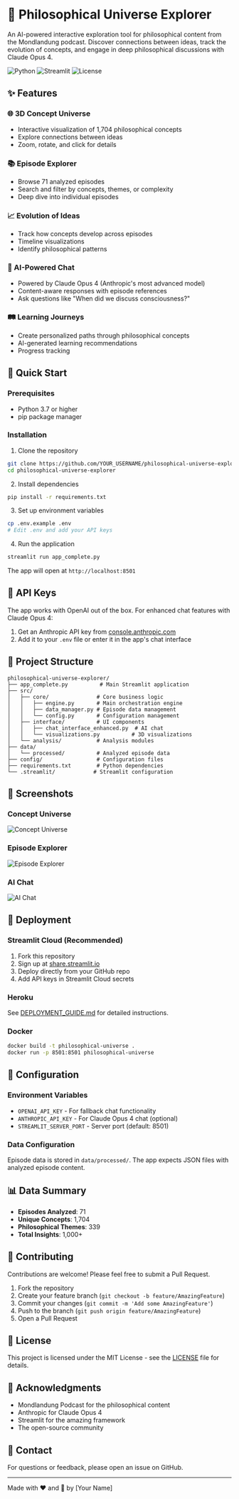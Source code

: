 # 🌌 Philosophical Universe Explorer

An AI-powered interactive exploration tool for philosophical content from the Mondlandung podcast. Discover connections between ideas, track the evolution of concepts, and engage in deep philosophical discussions with Claude Opus 4.

![Python](https://img.shields.io/badge/python-3.7+-blue.svg)
![Streamlit](https://img.shields.io/badge/streamlit-1.28+-red.svg)
![License](https://img.shields.io/badge/license-MIT-green.svg)

## ✨ Features

### 🌐 3D Concept Universe
- Interactive visualization of 1,704 philosophical concepts
- Explore connections between ideas
- Zoom, rotate, and click for details

### 📚 Episode Explorer
- Browse 71 analyzed episodes
- Search and filter by concepts, themes, or complexity
- Deep dive into individual episodes

### 📈 Evolution of Ideas
- Track how concepts develop across episodes
- Timeline visualizations
- Identify philosophical patterns

### 💬 AI-Powered Chat
- Powered by Claude Opus 4 (Anthropic's most advanced model)
- Content-aware responses with episode references
- Ask questions like "When did we discuss consciousness?"

### 🛤️ Learning Journeys
- Create personalized paths through philosophical concepts
- AI-generated learning recommendations
- Progress tracking

## 🚀 Quick Start

### Prerequisites
- Python 3.7 or higher
- pip package manager

### Installation

1. Clone the repository
```bash
git clone https://github.com/YOUR_USERNAME/philosophical-universe-explorer.git
cd philosophical-universe-explorer
```

2. Install dependencies
```bash
pip install -r requirements.txt
```

3. Set up environment variables
```bash
cp .env.example .env
# Edit .env and add your API keys
```

4. Run the application
```bash
streamlit run app_complete.py
```

The app will open at `http://localhost:8501`

## 🔑 API Keys

The app works with OpenAI out of the box. For enhanced chat features with Claude Opus 4:

1. Get an Anthropic API key from [console.anthropic.com](https://console.anthropic.com)
2. Add it to your `.env` file or enter it in the app's chat interface

## 📁 Project Structure

```
philosophical-universe-explorer/
├── app_complete.py          # Main Streamlit application
├── src/
│   ├── core/               # Core business logic
│   │   ├── engine.py       # Main orchestration engine
│   │   ├── data_manager.py # Episode data management
│   │   └── config.py       # Configuration management
│   ├── interface/          # UI components
│   │   ├── chat_interface_enhanced.py  # AI chat
│   │   └── visualizations.py          # 3D visualizations
│   └── analysis/           # Analysis modules
├── data/
│   └── processed/          # Analyzed episode data
├── config/                 # Configuration files
├── requirements.txt        # Python dependencies
└── .streamlit/            # Streamlit configuration
```

## 🎨 Screenshots

### Concept Universe
![Concept Universe](docs/images/universe.png)

### Episode Explorer
![Episode Explorer](docs/images/episodes.png)

### AI Chat
![AI Chat](docs/images/chat.png)

## 🚢 Deployment

### Streamlit Cloud (Recommended)

1. Fork this repository
2. Sign up at [share.streamlit.io](https://share.streamlit.io)
3. Deploy directly from your GitHub repo
4. Add API keys in Streamlit Cloud secrets

### Heroku

See [DEPLOYMENT_GUIDE.md](DEPLOYMENT_GUIDE.md) for detailed instructions.

### Docker

```bash
docker build -t philosophical-universe .
docker run -p 8501:8501 philosophical-universe
```

## 🔧 Configuration

### Environment Variables

- `OPENAI_API_KEY` - For fallback chat functionality
- `ANTHROPIC_API_KEY` - For Claude Opus 4 chat (optional)
- `STREAMLIT_SERVER_PORT` - Server port (default: 8501)

### Data Configuration

Episode data is stored in `data/processed/`. The app expects JSON files with analyzed episode content.

## 📊 Data Summary

- **Episodes Analyzed**: 71
- **Unique Concepts**: 1,704
- **Philosophical Themes**: 339
- **Total Insights**: 1,000+

## 🤝 Contributing

Contributions are welcome! Please feel free to submit a Pull Request.

1. Fork the repository
2. Create your feature branch (`git checkout -b feature/AmazingFeature`)
3. Commit your changes (`git commit -m 'Add some AmazingFeature'`)
4. Push to the branch (`git push origin feature/AmazingFeature`)
5. Open a Pull Request

## 📝 License

This project is licensed under the MIT License - see the [LICENSE](LICENSE) file for details.

## 🙏 Acknowledgments

- Mondlandung Podcast for the philosophical content
- Anthropic for Claude Opus 4
- Streamlit for the amazing framework
- The open-source community

## 📧 Contact

For questions or feedback, please open an issue on GitHub.

---

Made with ❤️ and 🤔 by [Your Name]
